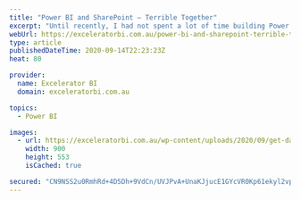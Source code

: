 ```yaml
---
title: "Power BI and SharePoint – Terrible Together"
excerpt: "Until recently, I had not spent a lot of time building Power BI Reporting solutions that have SharePoint Online as a data source (This article refers to SharePoint Online specifically, but I am sure the experience is the same with on premise SharePoint). Over the last month or so I [...]Read More »"
webUrl: https://exceleratorbi.com.au/power-bi-and-sharepoint-terrible-together/
type: article
publishedDateTime: 2020-09-14T22:23:23Z
heat: 80

provider:
  name: Excelerator BI
  domain: exceleratorbi.com.au

topics:
  - Power BI

images:
  - url: https://exceleratorbi.com.au/wp-content/uploads/2020/09/get-data-from-sharepoint.png
    width: 900
    height: 553
    isCached: true

secured: "CN9NSS2u0RmhRd+4D5Dh+9VdCn/UVJPvA+UnaKJjucE1GYcVR0Kp61ekyl2vpwv+79hTJ04UI2hVC4PuJIAh0uNd6cyOTS+qjRsWZSdtlrMhGZdUa//vhcVwunW+M4d/JZYFZoNo6SEgAzH0rNAkA3DbJKxE5+LJXe2RjwVtOi12rur80xKjO/U8DKJdVJShpaOkXgOHxS7ZJjh0ZPS6m7XPEXDi/XDlHpcsBp+LsMKWy0ogFJXDpZeV/zCbqu5JR+rH+hbE+AIQbYhzngl6Y8sRvUZBFDFhbeU4bvWB/odBy4Y9b+KIgzPlzt161NcC4G0polsvPEskD3kQgoDRyTFKRmprrLy6JY2eQnfaNz8=;QlHLXyCaXIzVwIcRzI8Vzg=="
---
```


